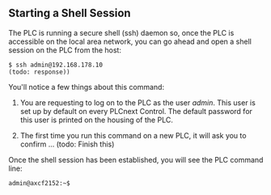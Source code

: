 ## Starting a Shell Session

The PLC is running a secure shell (ssh) daemon so, once the PLC is accessible on the local area network, you can go ahead and open a shell session on the PLC from the host:

```text
$ ssh admin@192.168.178.10
(todo: response))
```

You'll notice a few things about this command:

1. You are requesting to log on to the PLC as the user *admin*. This user is set up by default on every PLCnext Control. The default password for this user is printed on the housing of the PLC.

1. The first time you run this command on a new PLC, it will ask you to confirm ... (todo: Finish this)

Once the shell session has been established, you will see the PLC command line:

```text
admin@axcf2152:~$
```

